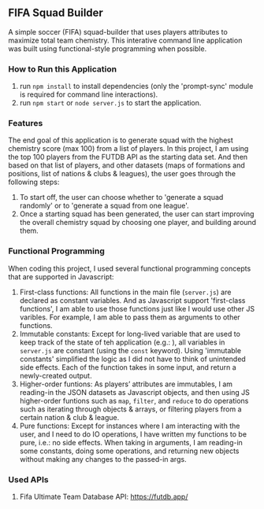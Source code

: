 ## FIFA Squad Builder

A simple soccer (FIFA) squad-builder that uses players attributes to maximize total team chemistry. This interative command line application was built using functional-style programming when possible.

### How to Run this Application
1. run `npm install` to install dependencies (only the 'prompt-sync' module is required for command line interactions).
2. run  `npm start` or `node server.js` to start the application.  
### Features
The end goal of this application is to generate squad with the highest chemistry score (max 100) from a list of players.
In this project, I am using the top 100 players from the FUTDB API as the starting data set.
And then based on that list of players, and other datasets (maps of formations and positions, list of nations & clubs & leagues), the user goes through the following steps:
1. To start off, the user can choose whether to 'generate a squad randomly' or to 'generate a squad from one league'. 
2. Once a starting squad has been generated, the user can start improving the overall chemistry squad by choosing one player, and building around them.

### Functional Programming
When coding this project, I used several functional programming concepts that are supported in Javascript:
1. First-class functions: All functions in the main file (`server.js`) are declared as constant variables. And as Javascript support 'first-class functions', I am able to use those functions just like I would use other JS varibles. For example, I am able to pass them as arguments to other functions.  
2. Immutable constants: Except for long-lived variable that are used to keep track of the state of teh application (e.g.: ), all variables in `server.js` are constant (using the `const` keyword). Using 'immutable constants' simplified the logic as I did not have to think of unintended side effects. Each of the function takes in some input, and return a newly-created output.
3. Higher-order funtions: As players’ attributes are immutables, I am reading-in the JSON datasets as Javascript objects, and then using JS higher-order funtions such as `map`, `filter`, and `reduce` to do operations such as iterating through objects & arrays, or filtering players from a certain nation & club & league. 
4. Pure functions: Except for instances where I am interacting with the user, and I need to do IO operations, I have written my functions to be pure, i.e.: no side effects. When taking in arguments, I am reading-in some constants, doing some operations, and returning new objects without making any changes to the passed-in args.

### Used APIs
1. Fifa Ultimate Team Database API: https://futdb.app/
